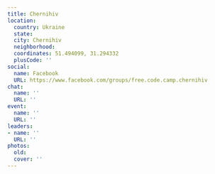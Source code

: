```yaml
---
title: Chernihiv
location:
  country: Ukraine
  state: 
  city: Chernihiv
  neighborhood: 
  coordinates: 51.494099, 31.294332
  plusCode: ''
social:
  name: Facebook
  URL: https://www.facebook.com/groups/free.code.camp.chernihiv
chat:
  name: ''
  URL: ''
event:
  name: ''
  URL: ''
leaders:
- name: ''
  URL: ''
photos:
  old: 
  cover: ''
---
```

